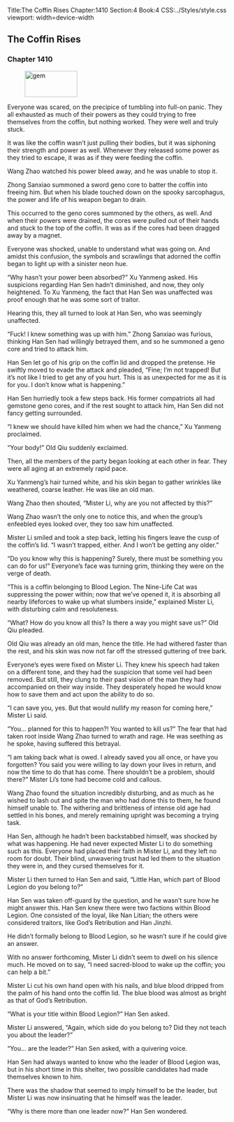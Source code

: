 Title:The Coffin Rises 
Chapter:1410 
Section:4 
Book:4 
CSS:../Styles/style.css 
viewport: width=device-width
  
## The Coffin Rises
### Chapter 1410
  
<figure>
	<img src="../Images/gem.gif" alt="gem" id="gem" width="120" height="60" />
</figure>
  

  
Everyone was scared, on the precipice of tumbling into full-on panic. They all exhausted as much of their powers as they could trying to free themselves from the coffin, but nothing worked. They were well and truly stuck.

It was like the coffin wasn’t just pulling their bodies, but it was siphoning their strength and power as well. Whenever they released some power as they tried to escape, it was as if they were feeding the coffin.

Wang Zhao watched his power bleed away, and he was unable to stop it.

Zhong Sanxiao summoned a sword geno core to batter the coffin into freeing him. But when his blade touched down on the spooky sarcophagus, the power and life of his weapon began to drain.

This occurred to the geno cores summoned by the others, as well. And when their powers were drained, the cores were pulled out of their hands and stuck to the top of the coffin. It was as if the cores had been dragged away by a magnet.

Everyone was shocked, unable to understand what was going on. And amidst this confusion, the symbols and scrawlings that adorned the coffin began to light up with a sinister neon hue.

“Why hasn’t your power been absorbed?” Xu Yanmeng asked. His suspicions regarding Han Sen hadn’t diminished, and now, they only heightened. To Xu Yanmeng, the fact that Han Sen was unaffected was proof enough that he was some sort of traitor.

Hearing this, they all turned to look at Han Sen, who was seemingly unaffected.

“Fuck! I knew something was up with him.” Zhong Sanxiao was furious, thinking Han Sen had willingly betrayed them, and so he summoned a geno core and tried to attack him.

Han Sen let go of his grip on the coffin lid and dropped the pretense. He swiftly moved to evade the attack and pleaded, “Fine; I’m not trapped! But it’s not like I tried to get any of you hurt. This is as unexpected for me as it is for you. I don’t know what is happening.”

Han Sen hurriedly took a few steps back. His former compatriots all had gemstone geno cores, and if the rest sought to attack him, Han Sen did not fancy getting surrounded.

“I knew we should have killed him when we had the chance,” Xu Yanmeng proclaimed.

“Your body!” Old Qiu suddenly exclaimed.

Then, all the members of the party began looking at each other in fear. They were all aging at an extremely rapid pace.

Xu Yanmeng’s hair turned white, and his skin began to gather wrinkles like weathered, coarse leather. He was like an old man.

Wang Zhao then shouted, “Mister Li, why are you not affected by this?”

Wang Zhao wasn’t the only one to notice this, and when the group’s enfeebled eyes looked over, they too saw him unaffected.

Mister Li smiled and took a step back, letting his fingers leave the cusp of the coffin’s lid. “I wasn’t trapped, either. And I won’t be getting any older.”

“Do you know why this is happening? Surely, there must be something you can do for us!” Everyone’s face was turning grim, thinking they were on the verge of death.

“This is a coffin belonging to Blood Legion. The Nine-Life Cat was suppressing the power within; now that we’ve opened it, it is absorbing all nearby lifeforces to wake up what slumbers inside,” explained Mister Li, with disturbing calm and resoluteness.

“What? How do you know all this? Is there a way you might save us?” Old Qiu pleaded.

Old Qiu was already an old man, hence the title. He had withered faster than the rest, and his skin was now not far off the stressed guttering of tree bark.

Everyone’s eyes were fixed on Mister Li. They knew his speech had taken on a different tone, and they had the suspicion that some veil had been removed. But still, they clung to their past vision of the man they had accompanied on their way inside. They desperately hoped he would know how to save them and act upon the ability to do so.

“I can save you, yes. But that would nullify my reason for coming here,” Mister Li said.

“You… planned for this to happen?! You wanted to kill us?” The fear that had taken root inside Wang Zhao turned to wrath and rage. He was seething as he spoke, having suffered this betrayal.

“I am taking back what is owed. I already saved you all once, or have you forgotten? You said you were willing to lay down your lives in return, and now the time to do that has come. There shouldn’t be a problem, should there?” Mister Li’s tone had become cold and callous.

Wang Zhao found the situation incredibly disturbing, and as much as he wished to lash out and spite the man who had done this to them, he found himself unable to. The withering and brittleness of intense old age had settled in his bones, and merely remaining upright was becoming a trying task.

Han Sen, although he hadn’t been backstabbed himself, was shocked by what was happening. He had never expected Mister Li to do something such as this. Everyone had placed their faith in Mister Li, and they left no room for doubt. Their blind, unwavering trust had led them to the situation they were in, and they cursed themselves for it.

Mister Li then turned to Han Sen and said, “Little Han, which part of Blood Legion do you belong to?”

Han Sen was taken off-guard by the question, and he wasn’t sure how he might answer this. Han Sen knew there were two factions within Blood Legion. One consisted of the loyal, like Nan Litian; the others were considered traitors, like God’s Retribution and Han Jinzhi.

He didn’t formally belong to Blood Legion, so he wasn’t sure if he could give an answer.

With no answer forthcoming, Mister Li didn’t seem to dwell on his silence much. He moved on to say, “I need sacred-blood to wake up the coffin; you can help a bit.”

Mister Li cut his own hand open with his nails, and blue blood dripped from the palm of his hand onto the coffin lid. The blue blood was almost as bright as that of God’s Retribution.

“What is your title within Blood Legion?” Han Sen asked.

Mister Li answered, “Again, which side do you belong to? Did they not teach you about the leader?”

“You… are the leader?” Han Sen asked, with a quivering voice.

Han Sen had always wanted to know who the leader of Blood Legion was, but in his short time in this shelter, two possible candidates had made themselves known to him.

There was the shadow that seemed to imply himself to be the leader, but Mister Li was now insinuating that he himself was the leader.

“Why is there more than one leader now?” Han Sen wondered.